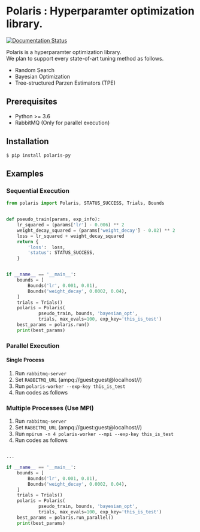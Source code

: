 # Polaris : Hyperparamter optimization library.

[![Documentation Status](https://readthedocs.org/projects/polaris/badge/?version=latest)](https://polaris.readthedocs.io/en/latest/?badge=latest)

Polaris is a hyperparamter optimization library.  
We plan to support every state-of-art tuning method as follows.

-  Random Search
-  Bayesian Optimization
-  Tree-structured Parzen Estimators (TPE)

## Prerequisites
- Python >= 3.6
- RabbitMQ (Only for parallel execution)

## Installation

```shell
$ pip install polaris-py
```

## Examples

### Sequential Execution

```python
from polaris import Polaris, STATUS_SUCCESS, Trials, Bounds


def pseudo_train(params, exp_info):
    lr_squared = (params['lr'] - 0.006) ** 2
    weight_decay_squared = (params['weight_decay'] - 0.02) ** 2
    loss = lr_squared + weight_decay_squared
    return {
        'loss':  loss,
        'status': STATUS_SUCCESS,
    }


if __name__ == '__main__':
    bounds = [
        Bounds('lr', 0.001, 0.01),
        Bounds('weight_decay', 0.0002, 0.04),
    ]
    trials = Trials()
    polaris = Polaris(
            pseudo_train, bounds, 'bayesian_opt',
            trials, max_evals=100, exp_key='this_is_test')
    best_params = polaris.run()
    print(best_params)
```

### Parallel Execution

#### Single Process

1. Run `rabbitmq-server`
1. Set `RABBITMQ_URL` (ampq://guest:guest@localhost//)
1. Run `polaris-worker --exp-key this_is_test`
1. Run codes as follows

### Multiple Processes (Use MPI)

1. Run `rabbitmq-server`
1. Set `RABBITMQ_URL` (ampq://guest:guest@localhost//)
1. Run `mpirun -n 4 polaris-worker --mpi --exp-key this_is_test`
1. Run codes as follows


```python

...

if __name__ == '__main__':
    bounds = [
        Bounds('lr', 0.001, 0.01),
        Bounds('weight_decay', 0.0002, 0.04),
    ]
    trials = Trials()
    polaris = Polaris(
            pseudo_train, bounds, 'bayesian_opt',
            trials, max_evals=100, exp_key='this_is_test')
    best_params = polaris.run_parallel()
    print(best_params)
```

